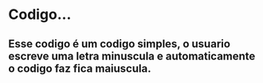 # Codigo...

##  Esse codigo é um codigo simples, o usuario escreve uma letra minuscula e automaticamente o codigo faz fica maiuscula.